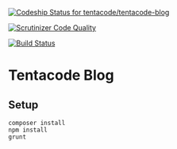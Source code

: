 [ ![Codeship Status for tentacode/tentacode-blog](https://www.codeship.io/projects/09870e40-18cf-0132-b7b1-16ba1201bcd0/status)](https://www.codeship.io/projects/34273)

[![Scrutinizer Code Quality](https://scrutinizer-ci.com/g/tentacode/tentacode-blog/badges/quality-score.png?b=master)](https://scrutinizer-ci.com/g/tentacode/tentacode-blog/?branch=master)

[![Build Status](https://scrutinizer-ci.com/g/tentacode/tentacode-blog/badges/build.png?b=master)](https://scrutinizer-ci.com/g/tentacode/tentacode-blog/build-status/master)

# Tentacode Blog

## Setup

```
composer install
npm install
grunt
```